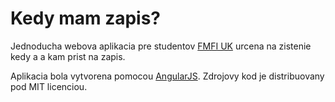 Kedy mam zapis?
==============

Jednoducha webova aplikacia pre studentov [FMFI UK](http://www.fmph.uniba.sk) urcena na zistenie kedy a a kam prist na zapis.

Aplikacia bola vytvorena pomocou [AngularJS](http://angularjs.org/). Zdrojovy kod je distribuovany pod MIT licenciou.

